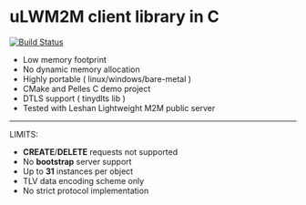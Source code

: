 # uLWM2M client library in C
[![Build Status](https://travis-ci.org/moonglow/ulwm2m.svg?branch=master)](https://travis-ci.org/moonglow/ulwm2m)

* Low memory footprint
* No dynamic memory allocation
* Highly portable ( linux/windows/bare-metal )
* CMake and Pelles C demo project
* DTLS support ( tinydlts lib )
* Tested with Leshan Lightweight M2M public server
------------
LIMITS:

* **CREATE**/**DELETE** requests not supported
* No **bootstrap** server support
* Up to **31** instances per object
* TLV data encoding scheme only
* No strict protocol implementation
